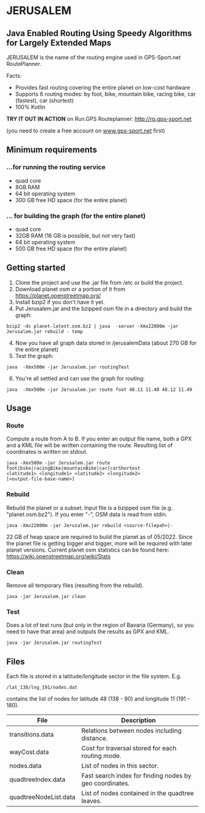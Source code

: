 # JERUSALEM

## Java Enabled Routing Using Speedy Algorithms for Largely Extended Maps 

JERUSALEM is the name of the routing engine used in GPS-Sport.net RoutePlanner.

Facts:

* Provides fast routing covering the entire planet on low-cost hardware
* Supports 6 routing modes: by foot, bike, mountain bike, racing bike, car (fastest), car (shortest)
* 100% Kotlin

**TRY IT OUT IN ACTION** on Run.GPS Routeplanner: <http://rp.gps-sport.net>

(you need to create a free account on www.gps-sport.net first)

## Minimum requirements 
### ...for running the routing service 

* quad core
* 8GB RAM
* 64 bit operating system
* 300 GB free HD space (for the entire planet)

### ... for building the graph (for the entire planet)

* quad core
* 32GB RAM (16 GB is possible, but not very fast)
* 64 bit operating system
* 500 GB free HD space (for the entire planet)

## Getting started

1. Clone the project and use the .jar file from /etc or build the project.
2. Download planet osm or a portion of it from https://planet.openstreetmap.org/
3. Install bzip2 if you don't have it yet.
4. Put Jerusalem.jar and the bzipped osm file in a directory and build the graph:
```
bzip2 -dc planet-latest.osm.bz2 | java  -server -Xmx22000m -jar Jerusalem.jar rebuild - temp
```
4. Now you have all graph data stored in /jerusalemData (about 270 GB for the entire planet)
5. Test the graph:
```
java  -Xmx500m -jar Jerusalem.jar routingTest
```
6. You're all settled and can use the graph for routing:
```
java  -Xmx500m -jar Jerusalem.jar route foot 48.11 11.48 48.12 11.49
```

## Usage

### Route

Compute a route from A to B. If you enter an output file name, both a GPX and a KML file will be written containing the route. Resulting list of coordinates is written on stdout.

````
java -Xmx500m -jar Jerusalem.jar route 
foot|bike|racingBike|mountainBike|car|carShortest 
<latitude1> <longitude1> <latitude2> <longitude2> 
[<output-file-base-name>]
````

### Rebuild

Rebuild the planet or a subset. Input file is a bzipped osm file (e.g. "planet.osm.bz2"). If you enter "-", OSM data is read from stdin.

```
java -Xmx22000m -jar Jerusalem.jar rebuild <source-filepah>|- 
```

22 GB of heap space are required to build the planet as of 05/2022. Since the planet file is getting bigger and bigger, more will be required with later planet versions. Current planet osm statistics can be found here: https://wiki.openstreetmap.org/wiki/Stats

### Clean

Remove all temporary files (resulting from the rebuild).

```
java -jar Jerusalem.jar clean
```

### Test

Does a lot of test runs (but only in the region of Bavaria (Germany), so you need to have that area) and outputs the results as GPX and KML.

```
java -jar Jerusalem.jar routingTest
```

## Files

Each file is stored in a latitude/longitude sector in the file system.
E.g. 

```
/lat_138/lng_191/nodes.dat
```

contains the list of nodes for latitude 48 (138 - 90) and longitude 11 (191 - 180).

| File                  | Description                                             |
|-----------------------|---------------------------------------------------------|
| transitions.data      | Relations between nodes including distance.             |
| wayCost.data          | Cost for traversal stored for each routing mode.        |
| nodes.data            | List of nodes in this sector.                           |
| quadtreeIndex.data    | Fast search index for finding nodes by geo coordinates. |
| quadtreeNodeList.data | List of nodes contained in the quadtree leaves.         |



